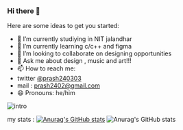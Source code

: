 ### Hi there 👋



Here are some ideas to get you started:

- 🔭 I’m currently studiying in NIT jalandhar
- 🌱 I’m currently learning c/c++ and figma
- 👯 I’m looking to collaborate on designing opportunities  
- 💬 Ask me about design , music and art!!!
- 📫 How to reach me:
- twitter [@prash240303](https://twitter.com/prash2403)
- mail : prash2402@gmail.com 
- 😄 Pronouns:  he/him 

![intro](https://user-images.githubusercontent.com/93905743/155081155-02134da7-4dfc-4faa-a78e-ba00e68212f4.png)



my stats : 
[![Anurag's GitHub stats](https://github-readme-stats.vercel.app/api?username=prash240303)](https://github.com/anuraghazra/github-readme-stats)
![Anurag's GitHub stats](https://github-readme-stats.vercel.app/api?username=anuraghazra&show_icons=true&theme=radical)
